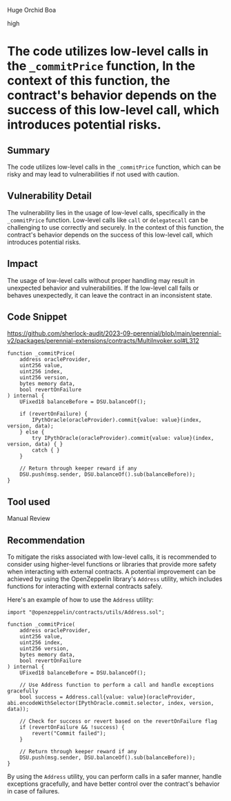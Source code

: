 Huge Orchid Boa

high

# The code utilizes low-level calls in the `_commitPrice` function, In the context of this function, the contract's behavior depends on the success of this low-level call, which introduces potential risks.
## Summary
The code utilizes low-level calls in the `_commitPrice` function, which can be risky and may lead to vulnerabilities if not used with caution.

## Vulnerability Detail
The vulnerability lies in the usage of low-level calls, specifically in the `_commitPrice` function. Low-level calls like `call` or `delegatecall` can be challenging to use correctly and securely. In the context of this function, the contract's behavior depends on the success of this low-level call, which introduces potential risks.


## Impact
The usage of low-level calls without proper handling may result in unexpected behavior and vulnerabilities. If the low-level call fails or behaves unexpectedly, it can leave the contract in an inconsistent state.

## Code Snippet
https://github.com/sherlock-audit/2023-09-perennial/blob/main/perennial-v2/packages/perennial-extensions/contracts/MultiInvoker.sol#L312

```solidity
function _commitPrice(
    address oracleProvider,
    uint256 value,
    uint256 index,
    uint256 version,
    bytes memory data,
    bool revertOnFailure
) internal {
    UFixed18 balanceBefore = DSU.balanceOf();

    if (revertOnFailure) {
        IPythOracle(oracleProvider).commit{value: value}(index, version, data);
    } else {
        try IPythOracle(oracleProvider).commit{value: value}(index, version, data) { }
        catch { }
    }

    // Return through keeper reward if any
    DSU.push(msg.sender, DSU.balanceOf().sub(balanceBefore));
}
```

## Tool used

Manual Review

## Recommendation
To mitigate the risks associated with low-level calls, it is recommended to consider using higher-level functions or libraries that provide more safety when interacting with external contracts. A potential improvement can be achieved by using the OpenZeppelin library's `Address` utility, which includes functions for interacting with external contracts safely.

Here's an example of how to use the `Address` utility:

```solidity
import "@openzeppelin/contracts/utils/Address.sol";

function _commitPrice(
    address oracleProvider,
    uint256 value,
    uint256 index,
    uint256 version,
    bytes memory data,
    bool revertOnFailure
) internal {
    UFixed18 balanceBefore = DSU.balanceOf();

    // Use Address function to perform a call and handle exceptions gracefully
    bool success = Address.call{value: value}(oracleProvider, abi.encodeWithSelector(IPythOracle.commit.selector, index, version, data));

    // Check for success or revert based on the revertOnFailure flag
    if (revertOnFailure && !success) {
        revert("Commit failed");
    }

    // Return through keeper reward if any
    DSU.push(msg.sender, DSU.balanceOf().sub(balanceBefore));
}
```

By using the `Address` utility, you can perform calls in a safer manner, handle exceptions gracefully, and have better control over the contract's behavior in case of failures.